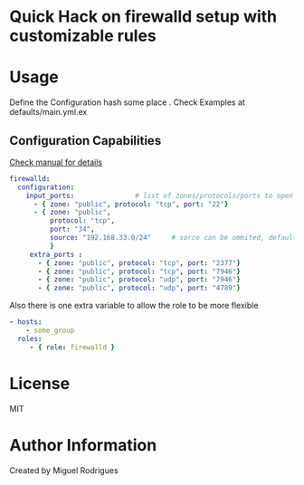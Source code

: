 # Quick Hack on firewalld setup  with customizable rules

# Usage

Define the Configuration hash some place . Check Examples at defaults/main.yml.ex

## Configuration Capabilities
[Check manual for details](http://docs.ansible.com/ansible/latest/firewalld_module.html)
```yaml
firewalld:
  configuration:
    input_ports:               # list of zones/protocols/ports to open
      - { zone: "public", protocol: "tcp", port: "22"}
      - { zone: "public",
          protocol: "tcp",
          port: "34",
          source: "192.168.33.0/24"     # sorce can be ommited, default 0.0.0.0/0
          }
     extra_ports :
       - { zone: "public", protocol: "tcp", port: "2377"}
       - { zone: "public", protocol: "tcp", port: "7946"}
       - { zone: "public", protocol: "udp", port: "7946"}
       - { zone: "public", protocol: "udp", port: "4789"}

```

Also there is one extra variable to allow the role to be more flexible

```yaml
- hosts:
    - some_group
  roles:
     - { role: firewalld }
```

# License

MIT

# Author Information

Created by Miguel Rodrigues
